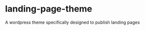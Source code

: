 landing-page-theme
==================

A wordpress theme specifically designed to publish landing pages